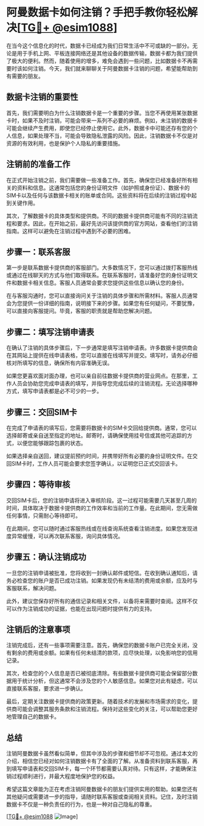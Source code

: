 # 阿曼数据卡如何注销？手把手教你轻松解决[[TG💪+ @esim1088](https://t.me/s/esim1088)]

在当今这个信息化的时代，数据卡已经成为我们日常生活中不可或缺的一部分。无论是用于手机上网、平板连接网络还是其他设备的数据传输，数据卡都为我们提供了极大的便利。然而，随着使用的增多，难免会遇到一些问题，比如数据卡不再需要时该如何注销。今天，我们就来聊聊关于阿曼数据卡注销的问题，希望能帮助到有需要的朋友。

## 数据卡注销的重要性

首先，我们需要明白为什么注销数据卡是一个重要的步骤。当您不再使用某张数据卡时，如果不及时注销，可能会带来一系列不必要的麻烦。例如，未注销的数据卡可能会继续产生费用，即使您已经停止使用它。此外，数据卡中可能还存有您的个人信息，如果处理不当，可能会导致隐私泄露的风险。因此，注销数据卡不仅是对资源的有效利用，也是保护个人隐私的重要措施。

## 注销前的准备工作

在正式开始注销之前，我们需要做一些准备工作。首先，确保您已经准备好所有相关的资料和信息。这通常包括您的身份证明文件（如护照或身份证）、数据卡的SIM卡以及任何与该数据卡相关的账单或合同。这些资料将在后续的注销过程中起到关键作用。

其次，了解数据卡的具体类型和提供商。不同的数据卡提供商可能有不同的注销流程和要求。因此，在开始之前，最好先访问该提供商的官方网站，查看他们的注销指南。这样可以避免在注销过程中遇到不必要的困难。

## 步骤一：联系客服

第一步是联系数据卡提供商的客服部门。大多数情况下，您可以通过拨打客服热线或通过在线聊天的方式与他们取得联系。在联系客服时，请准备好您的身份证明文件和数据卡相关信息。客服人员通常会要求您提供这些信息以确认您的身份。

在与客服沟通时，您可以直接询问关于注销的具体步骤和所需材料。客服人员通常会为您提供一份详细的指南，说明接下来的步骤。如果您有任何疑问，不要犹豫，可以直接向客服提问。毕竟，客服的职责就是帮助您解决问题。

## 步骤二：填写注销申请表

在确认了注销的具体步骤后，下一步通常是填写注销申请表。许多数据卡提供商会在其网站上提供在线申请表格，您可以直接在线填写并提交。填写时，请务必仔细核对所填写的信息，确保所有内容准确无误。

如果您更喜欢面对面办理，也可以亲自前往数据卡提供商的营业网点。在那里，工作人员会协助您完成申请表的填写，并指导您完成后续的注销流程。无论选择哪种方式，填写申请表都是必不可少的一步。

## 步骤三：交回SIM卡

在完成了申请表的填写后，您需要将数据卡的SIM卡交回给提供商。通常，您可以选择邮寄或亲自送至指定的地址。邮寄时，请确保使用挂号信或其他可追踪的方式，以便您能够跟踪包裹的状态。

如果选择亲自送回，建议提前预约时间，并携带好所有必要的身份证明文件。在交回SIM卡时，工作人员可能会要求您签字确认，以证明您已正式交回该卡。

## 步骤四：等待审核

交回SIM卡后，您的注销申请将进入审核阶段。这一过程可能需要几天甚至几周的时间，具体取决于数据卡提供商的工作效率和当前的工作量。在此期间，您无需做任何事情，只需耐心等待即可。

在此期间，您可以随时通过客服热线或在线查询系统查看注销进度。如果您发现进度异常缓慢，可以再次联系客服，询问具体情况。

## 步骤五：确认注销成功

一旦您的注销申请被批准，您将收到一封确认邮件或短信。在收到确认通知后，请务必检查您的账户是否已成功注销。如果发现仍有未结清的费用或余额，应及时与客服联系，解决问题。

此外，建议您保存好所有的通信记录和相关文件，以备将来需要时查阅。这样不仅可以作为注销成功的证据，也能在出现问题时提供有力的支持。

## 注销后的注意事项

注销完成后，还有一些事项需要注意。首先，确保您的数据卡账户已完全关闭，没有剩余的费用或余额。如果有任何未结清的款项，应尽快处理，以免影响您的信用记录。

其次，检查您的个人信息是否已被彻底清除。有些数据卡提供商可能会保留部分数据用于统计分析，但这通常不会涉及您的个人敏感信息。如果您对此有疑虑，可以直接联系客服，要求进一步确认。

最后，定期关注数据卡提供商的政策更新。随着技术的发展和市场需求的变化，提供商可能会调整其服务条款和注销流程。保持对这些变化的关注，可以帮助您更好地管理自己的数据卡。

## 总结

注销阿曼数据卡虽然看似简单，但其中涉及的步骤和细节却不可忽视。通过本文的介绍，相信您已经对如何注销数据卡有了全面的了解。从准备资料到联系客服，再到填写申请表和交回SIM卡，每一个环节都需要认真对待。只有这样，才能确保注销过程顺利进行，并最大程度地保护您的权益。

希望这篇文章能为正在考虑注销阿曼数据卡的朋友们提供实用的帮助。如果您还有其他疑问或需要进一步的指导，请随时联系客服或查阅相关资料。记住，及时注销数据卡不仅是一种负责任的行为，也是一种对自己隐私的尊重。

[[TG💪+ @esim1088](https://t.me/s/esim1088) ![Image](https://i.postimg.cc/4NQfJmqS/Snipaste-2025-05-13-00-14-12.png)]